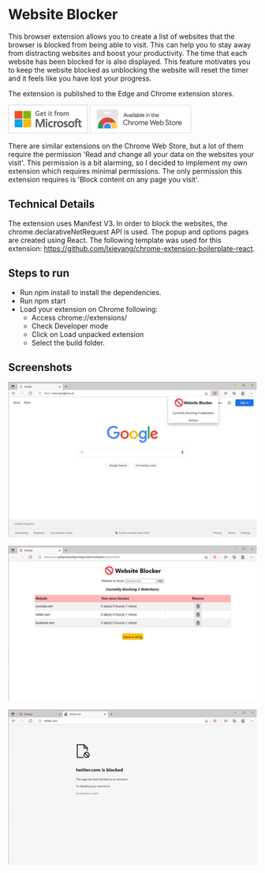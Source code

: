 # Website Blocker

This browser extension allows you to create a list of websites that the browser is blocked from being able to visit. This can help you to stay away from distracting websites and boost your productivity. The time that each website has been blocked for is also displayed. This feature motivates you to keep the website blocked as unblocking the website will reset the timer and it feels like you have lost your progress.

The extension is published to the Edge and Chrome extension stores.

[![Edge Add-ons](images/edge/badge.png)](https://microsoftedge.microsoft.com/addons/detail/simple-website-blocker/fbjngbafdijlfccooomdapgfebnlnicj)
[![Chrome Web Store](images/chrome/chrome_web_store_available.png)](https://chrome.google.com/webstore/detail/website-blocker/pohdmcmfjhjnocjjhoobmhbgonebakad)

There are similar extensions on the Chrome Web Store, but a lot of them require the permission 'Read and change all your data on the websites your visit'. This permission is a bit alarming, so I decided to implement my own extension which requires minimal permissions. The only permission this extension requires is 'Block content on any page you visit'.

## Technical Details

The extension uses Manifest V3. In order to block the websites, the chrome.declarativeNetRequest API is used. The popup and options pages are created using React. The following template was used for this extension: https://github.com/lxieyang/chrome-extension-boilerplate-react.

## Steps to run

- Run npm install to install the dependencies.
- Run npm start
- Load your extension on Chrome following:
  - Access chrome://extensions/
  - Check Developer mode
  - Click on Load unpacked extension
  - Select the build folder.

## Screenshots

![popup](screenshots/popup.png)

![options](screenshots/options.png)

![blocked](screenshots/blocked.png)
